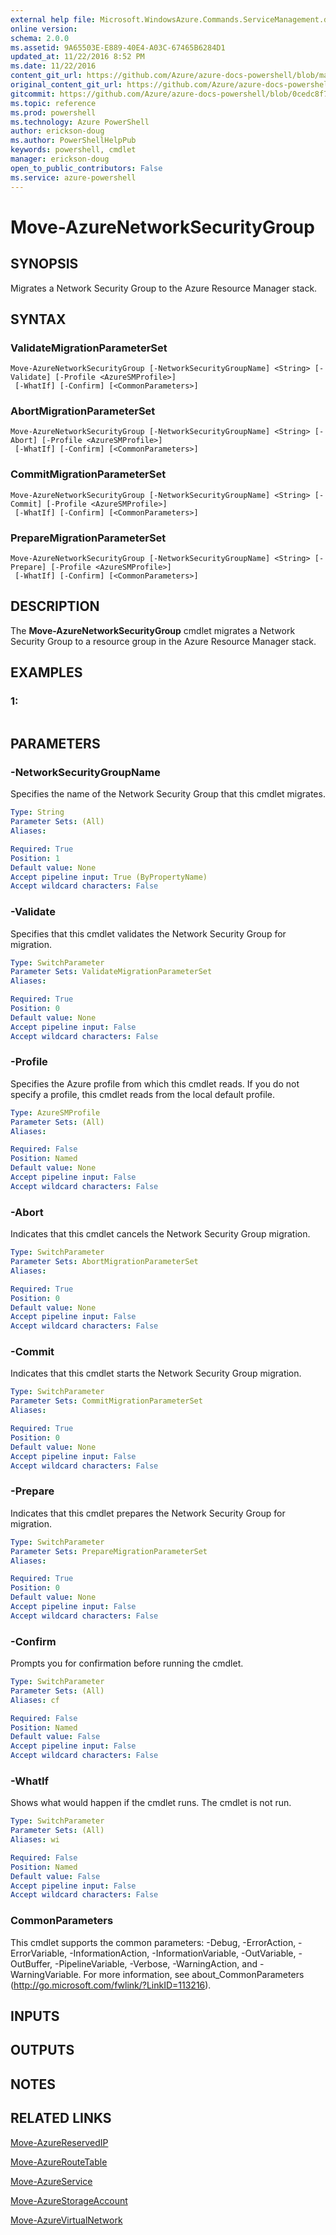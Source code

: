 ```yaml
---
external help file: Microsoft.WindowsAzure.Commands.ServiceManagement.dll-Help.xml
online version: 
schema: 2.0.0
ms.assetid: 9A65503E-E889-40E4-A03C-67465B6284D1
updated_at: 11/22/2016 8:52 PM
ms.date: 11/22/2016
content_git_url: https://github.com/Azure/azure-docs-powershell/blob/master/azureps-cmdlets-docs/ServiceManagement/Azure.Service/v3.0.0/Move-AzureNetworkSecurityGroup.md
original_content_git_url: https://github.com/Azure/azure-docs-powershell/blob/master/azureps-cmdlets-docs/ServiceManagement/Azure.Service/v3.0.0/Move-AzureNetworkSecurityGroup.md
gitcommit: https://github.com/Azure/azure-docs-powershell/blob/0cedc8f73bc96cf5ac4c69144e17b3de601fd3cc/azureps-cmdlets-docs/ServiceManagement/Azure.Service/v3.0.0/Move-AzureNetworkSecurityGroup.md
ms.topic: reference
ms.prod: powershell
ms.technology: Azure PowerShell
author: erickson-doug
ms.author: PowerShellHelpPub
keywords: powershell, cmdlet
manager: erickson-doug
open_to_public_contributors: False
ms.service: azure-powershell
---
```


# Move-AzureNetworkSecurityGroup

## SYNOPSIS
Migrates a Network Security Group to the Azure Resource Manager stack.

## SYNTAX

### ValidateMigrationParameterSet
```
Move-AzureNetworkSecurityGroup [-NetworkSecurityGroupName] <String> [-Validate] [-Profile <AzureSMProfile>]
 [-WhatIf] [-Confirm] [<CommonParameters>]
```

### AbortMigrationParameterSet
```
Move-AzureNetworkSecurityGroup [-NetworkSecurityGroupName] <String> [-Abort] [-Profile <AzureSMProfile>]
 [-WhatIf] [-Confirm] [<CommonParameters>]
```

### CommitMigrationParameterSet
```
Move-AzureNetworkSecurityGroup [-NetworkSecurityGroupName] <String> [-Commit] [-Profile <AzureSMProfile>]
 [-WhatIf] [-Confirm] [<CommonParameters>]
```

### PrepareMigrationParameterSet
```
Move-AzureNetworkSecurityGroup [-NetworkSecurityGroupName] <String> [-Prepare] [-Profile <AzureSMProfile>]
 [-WhatIf] [-Confirm] [<CommonParameters>]
```

## DESCRIPTION
The **Move-AzureNetworkSecurityGroup** cmdlet migrates a Network Security Group to a resource group in the Azure Resource Manager stack.

## EXAMPLES

### 1:
```

```

## PARAMETERS

### -NetworkSecurityGroupName
Specifies the name of the Network Security Group that this cmdlet migrates.

```yaml
Type: String
Parameter Sets: (All)
Aliases: 

Required: True
Position: 1
Default value: None
Accept pipeline input: True (ByPropertyName)
Accept wildcard characters: False
```

### -Validate
Specifies that this cmdlet validates the Network Security Group for migration.

```yaml
Type: SwitchParameter
Parameter Sets: ValidateMigrationParameterSet
Aliases: 

Required: True
Position: 0
Default value: None
Accept pipeline input: False
Accept wildcard characters: False
```

### -Profile
Specifies the Azure profile from which this cmdlet reads.
If you do not specify a profile, this cmdlet reads from the local default profile.

```yaml
Type: AzureSMProfile
Parameter Sets: (All)
Aliases: 

Required: False
Position: Named
Default value: None
Accept pipeline input: False
Accept wildcard characters: False
```

### -Abort
Indicates that this cmdlet cancels the Network Security Group migration.

```yaml
Type: SwitchParameter
Parameter Sets: AbortMigrationParameterSet
Aliases: 

Required: True
Position: 0
Default value: None
Accept pipeline input: False
Accept wildcard characters: False
```

### -Commit
Indicates that this cmdlet starts the Network Security Group migration.

```yaml
Type: SwitchParameter
Parameter Sets: CommitMigrationParameterSet
Aliases: 

Required: True
Position: 0
Default value: None
Accept pipeline input: False
Accept wildcard characters: False
```

### -Prepare
Indicates that this cmdlet prepares the Network Security Group for migration.

```yaml
Type: SwitchParameter
Parameter Sets: PrepareMigrationParameterSet
Aliases: 

Required: True
Position: 0
Default value: None
Accept pipeline input: False
Accept wildcard characters: False
```

### -Confirm
Prompts you for confirmation before running the cmdlet.

```yaml
Type: SwitchParameter
Parameter Sets: (All)
Aliases: cf

Required: False
Position: Named
Default value: False
Accept pipeline input: False
Accept wildcard characters: False
```

### -WhatIf
Shows what would happen if the cmdlet runs.
The cmdlet is not run.

```yaml
Type: SwitchParameter
Parameter Sets: (All)
Aliases: wi

Required: False
Position: Named
Default value: False
Accept pipeline input: False
Accept wildcard characters: False
```

### CommonParameters
This cmdlet supports the common parameters: -Debug, -ErrorAction, -ErrorVariable, -InformationAction, -InformationVariable, -OutVariable, -OutBuffer, -PipelineVariable, -Verbose, -WarningAction, and -WarningVariable. For more information, see about_CommonParameters (http://go.microsoft.com/fwlink/?LinkID=113216).

## INPUTS

## OUTPUTS

## NOTES

## RELATED LINKS

[Move-AzureReservedIP](xref:ServiceManagement/Azure.Service/v3.0.0/Move-AzureReservedIP.md)

[Move-AzureRouteTable](xref:ServiceManagement/Azure.Service/v3.0.0/Move-AzureRouteTable.md)

[Move-AzureService](xref:ServiceManagement/Azure.Service/v3.0.0/Move-AzureService.md)

[Move-AzureStorageAccount](xref:ServiceManagement/Azure.Service/v3.0.0/Move-AzureStorageAccount.md)

[Move-AzureVirtualNetwork](xref:ServiceManagement/Azure.Service/v3.0.0/Move-AzureVirtualNetwork.md)


